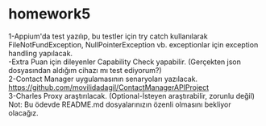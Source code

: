 # homework5
1-Appium'da test yazılıp, bu testler için try catch kullanılarak FileNotFundException, NullPointerException vb. exceptionlar için exception handling yapılacak.<br>
-Extra Puan için dileyenler Capability Check yapabilir. (Gerçekten json dosyasından aldığım cihazı mı test ediyorum?)<br>
2-Contact Manager uygulamasının senaryoları yazılacak. https://github.com/movilidadagil/ContactManagerAPIProject <br>
3-Charles Proxy araştırılacak. (Optional-İsteyen araştırabilir, zorunlu değil)<br>
Not: Bu ödevde README.md dosyalarınızın özenli olmasını bekliyor olacağız.


